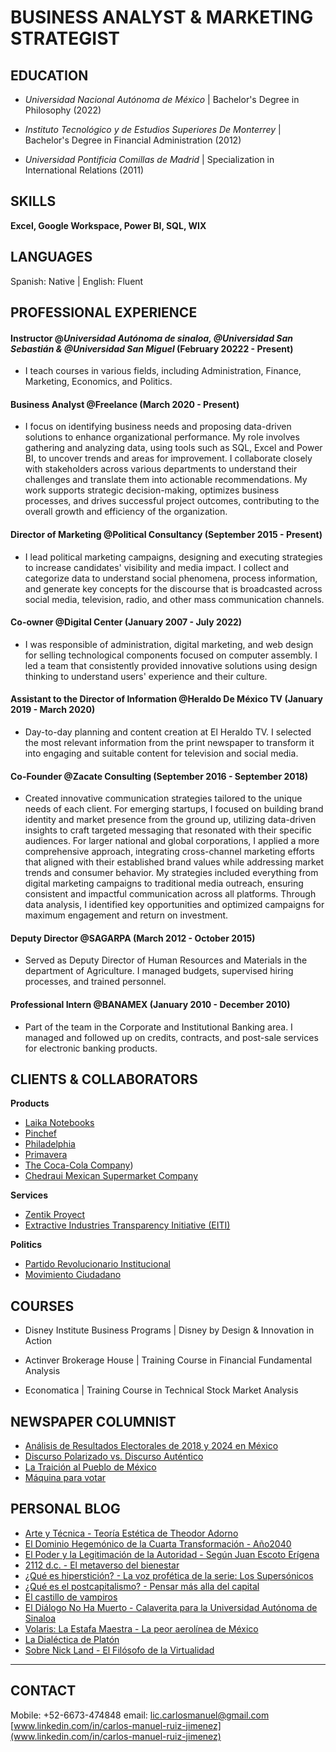 
# BUSINESS ANALYST & MARKETING STRATEGIST

## EDUCATION

- _Universidad Nacional Autónoma de México_ | Bachelor's Degree in Philosophy (2022)

- _Instituto Tecnológico y de Estudios Superiores De Monterrey_ | Bachelor's Degree in Financial Administration (2012)

- _Universidad Pontificia Comillas de Madrid_ | Specialization in International Relations (2011)


## SKILLS
**Excel, Google Workspace, Power BI, SQL, WIX**

## LANGUAGES
Spanish: Native | English: Fluent


## PROFESSIONAL EXPERIENCE 

#### Instructor @_Universidad Autónoma de sinaloa, @Universidad San Sebastián & @Universidad San Miguel_ (February 20222 - Present)

- I teach courses in various fields, including Administration, Finance, Marketing, Economics, and Politics.


#### Business Analyst @Freelance (March 2020 - Present)

- I focus on identifying business needs and proposing data-driven solutions to enhance organizational performance. My role involves gathering and analyzing data, using tools such as SQL, Excel and Power BI, to uncover trends and areas for improvement. I collaborate closely with stakeholders across various departments to understand their challenges and translate them into actionable recommendations. My work supports strategic decision-making, optimizes business processes, and drives successful project outcomes, contributing to the overall growth and efficiency of the organization.


#### Director of Marketing @Political Consultancy (September 2015 - Present) 

- I lead political marketing campaigns, designing and executing strategies to increase candidates' visibility and media impact. I collect and categorize data to understand social phenomena, process information, and generate key concepts for the discourse that is broadcasted across social media, television, radio, and other mass communication channels.

#### Co-owner @Digital Center (January 2007 - July 2022)

- I was responsible of administration, digital marketing, and web design for selling technological components focused on computer assembly. I led a team that consistently provided innovative solutions using design thinking to understand users' experience and their culture.


#### Assistant to the Director of Information @Heraldo De México TV (January 2019 - March 2020)

- Day-to-day planning and content creation at El Heraldo TV. I selected the most relevant information from the print newspaper to transform it into engaging and suitable content for television and social media.


#### Co-Founder @Zacate Consulting (September 2016 - September 2018)

- Created innovative communication strategies tailored to the unique needs of each client. For emerging startups, I focused on building brand identity and market presence from the ground up, utilizing data-driven insights to craft targeted messaging that resonated with their specific audiences. For larger national and global corporations, I applied a more comprehensive approach, integrating cross-channel marketing efforts that aligned with their established brand values while addressing market trends and consumer behavior. My strategies included everything from digital marketing campaigns to traditional media outreach, ensuring consistent and impactful communication across all platforms. Through data analysis, I identified key opportunities and optimized campaigns for maximum engagement and return on investment.


#### Deputy Director @SAGARPA (March 2012 - October 2015)

- Served as Deputy Director of Human Resources and Materials in the department of Agriculture. I managed budgets, supervised hiring processes, and trained personnel.


#### Professional Intern @BANAMEX (January 2010 - December 2010)
- Part of the team in the Corporate and Institutional Banking area. I managed and followed up on credits, contracts, and post-sale services for electronic banking products.


## CLIENTS & COLLABORATORS

**Products**
-  [Laika Notebooks](https://www.instagram.com/laikanotebooks/)
-  [Pinchef](https://www.instagram.com/pinchefmx/)
-  [Philadelphia](https://www.instagram.com/philadelphiamx/?hl=en)
-  [Primavera](https://www.instagram.com/primavera.mx/)
-  [The Coca-Cola Company](https://www.coca-cola.com/mx/es))
-  [Chedraui Mexican Supermarket Company](https://www.chedraui.com.mx/)

**Services**
-  [Zentik Proyect](https://www.instagram.com/zentikproject/)
-  [Extractive Industries Transparency Initiative (EITI)](https://eiti.org/)

**Politics**
-  [Partido Revolucionario Institucional](https://pri.org.mx/ElPartidoDeMexico/)
-  [Movimiento Ciudadano](https://movimientociudadano.mx/)


## COURSES

- Disney Institute Business Programs | Disney by Design & Innovation in Action

- Actinver Brokerage House | Training Course in Financial Fundamental Analysis

- Economatica | Training Course in Technical Stock Market Analysis


## NEWSPAPER COLUMNIST 
- [Análisis de Resultados Electorales de 2018 y 2024 en México](https://politikmnte.com/2024/06/analisis-de-resultados-electorales-de-2018-y-2024-en-mexico/)
- [Discurso Polarizado vs. Discurso Auténtico](https://politikmnte.com/2024/04/discurso-polarizado-vs-discurso-autentico/)
- [La Traición al Pueblo de México](https://politikmnte.com/2024/04/la-traicion-al-pueblo-de-mexico/) 
- [Máquina para votar](https://politikmnte.com/2024/03/maquina-para-votar/) 

## PERSONAL BLOG

- [Arte y Técnica - Teoría Estética de Theodor Adorno](https://hipersticion.substack.com/p/arte-y-tecnica-adorno)
- [El Dominio Hegemónico de la Cuarta Transformación - Año2040](https://hipersticion.substack.com/p/el-dominio-hegemonico-de-la-cuarta)
- [El Poder y la Legitimación de la Autoridad - Según Juan Escoto Erígena](https://hipersticion.substack.com/p/el-poder-y-la-legitimacion-de-la)
- [2112 d.c. - El metaverso del bienestar](https://hipersticion.substack.com/p/2112-dc)
- [¿Qué es hiperstición? - La voz profética de la serie: Los Supersónicos](https://hipersticion.substack.com/p/que-es-hipersticion)
- [¿Qué es el postcapitalismo? - Pensar más alla del capital](https://hipersticion.substack.com/p/que-es-el-postcapitalismo)
- [El castillo de vampiros](https://hipersticion.substack.com/p/el-castillo-de-vampiros)
- [El Diálogo No Ha Muerto - Calaverita para la Universidad Autónoma de Sinaloa](https://hipersticion.substack.com/p/el-dialogo-no-ha-muerto)
- [Volaris: La Estafa Maestra - La peor aerolínea de México](https://hipersticion.substack.com/p/volaris-la-estafa-maestra)
- [La Dialéctica de Platón](https://hipersticion.substack.com/p/la-dialectica-de-platon)
- [Sobre Nick Land - El Filósofo de la Virtualidad](https://hipersticion.substack.com/p/sobrenickland)

***


## CONTACT

Mobile: +52-6673-474848
email: lic.carlosmanuel@gmail.com
[www.linkedin.com/in/carlos-manuel-ruiz-jimenez](www.linkedin.com/in/carlos-manuel-ruiz-jimenez)


